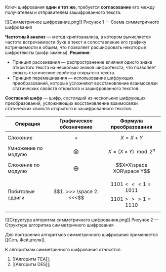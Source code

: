 Ключ шифрования **один и тот же**, требуется **согласование** его между получателем и отправителем зашифрованного текста.

![[Симметричное шифрование.png]]
Рисунок 1 — Схема симметричного шифрования

**Частотный анализ** — метод криптоанализа, в котором вычисляется частота встречаемости букв в текст и сопоставление его графику встречаемости в общем, что позволяет расшифровать некоторые шифротексты (шифр замены). 
**Решение**:
- Принцип рассеивания — распространение влияния одного знака открытого текста на несколько знаков шифротекста, что позволяет скрыть статические свойства открытого текста.
- Принцип перемешивания — использование шифрующих преобразований, которые усложняют восстановление взаимосвязи статических свойств открытого и зашифрованного текстов.

**Составной шифр** — шифр, состоящий из нескольких шифрующих преобразований, усложняющих восстановление взаимосвязи статических свойств открытого и зашифрованного текстов.

| Операция | Графическое обозначение | Формула преобразования |
| - | - | - |
| Сложение | $$+$$ | $$X = X + Y$$ |
| Умножение по модулю | $$\bigotimes$$ | $$X=(X\times{Y})\mod{2^n}$$ |
| Сложение по модулю | $$\bigoplus$$ | $$X=X\space XOR\space Y$$
| Побитовые сдвиги | $$1. >>> \space 2.<<<$$ | $$1101 <<< 1 = 1011$$ $$1101 >>> 1 = 1110$$ |

![[Структура алгоритма симметричного шифрования.png]]
Рисунок 2 — Структура алгоритма симметричного шифрования

Для построения алгоритмов симметричного шифрования применяется [[Сеть Фейштеля]].

К алгоритмам симметричного шифрования относятся:
1. [[Алгоритм TEA]];
2. [[Алгоритм DES]];